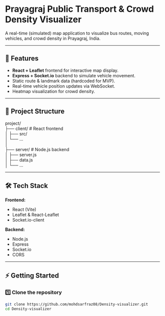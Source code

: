 # Prayagraj Public Transport & Crowd Density Visualizer

A real-time (simulated) map application to visualize bus routes, moving vehicles, and crowd density in Prayagraj, India.

---

## 🚀 Features
- **React + Leaflet** frontend for interactive map display.
- **Express + Socket.io** backend to simulate vehicle movement.
- Static route & landmark data (hardcoded for MVP).
- Real-time vehicle position updates via WebSocket.
- Heatmap visualization for crowd density.

---

## 📂 Project Structure

project/\
├── client/ # React frontend \
│ ├── src/\
│ └── ...\
│\
├── server/ # Node.js backend\
│ ├── server.js\
│ ├── data.js\
│ └── ...


---

## 🛠 Tech Stack
**Frontend:**
- React (Vite)
- Leaflet & React-Leaflet
- Socket.io-client

**Backend:**
- Node.js
- Express
- Socket.io
- CORS

---

## ⚡ Getting Started

### 1️⃣ Clone the repository
```bash
git clone https://github.com/mohdsarfraz08/Density-visualizer.git
cd Density-visualizer
